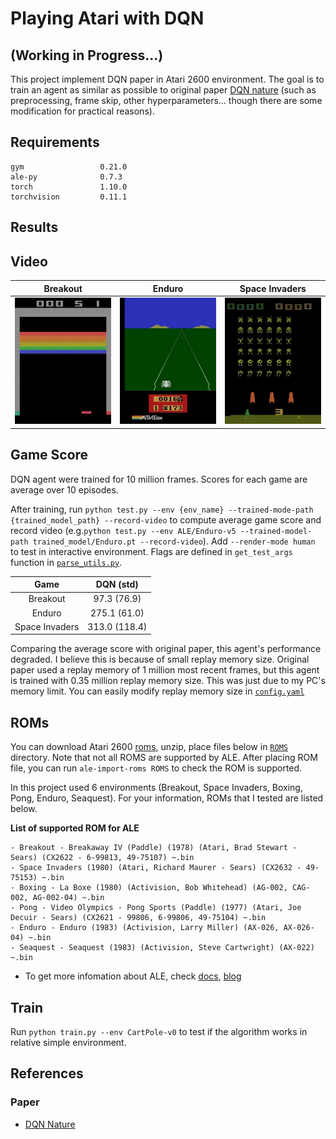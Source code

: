 # Playing Atari with DQN

## (Working in Progress...)

This project implement DQN paper in Atari 2600 environment. The goal is to train an agent as similar as possible to original paper [DQN nature](https://www.nature.com/articles/nature14236) (such as preprocessing, frame skip, other hyperparameters... though there are some modification for practical reasons).

## Requirements
```
gym                 0.21.0
ale-py              0.7.3
torch               1.10.0
torchvision         0.11.1
```

## Results
## Video
| Breakout | Enduro | Space Invaders |
|:---: | :---: | :---: |
|![](assets/Breakout.gif) | ![](assets/Enduro.gif) | ![](assets/SpaceInvaders.gif) |


## Game Score
DQN agent were trained for 10 million frames. Scores for each game are average over 10 episodes.

After training, run
`python test.py --env {env_name} --trained-mode-path {trained_model_path} --record-video` to compute average game score and record video (e.g.`python test.py --env ALE/Enduro-v5 --trained-model-path trained_model/Enduro.pt --record-video`). Add `--render-mode human` to test in interactive environment. Flags are defined in `get_test_args` function in [`parse_utils.py`](parse_utils.py).


Game | DQN (std)
:---:|:---:
Breakout | 97.3 (76.9)
Enduro | 275.1 (61.0)
Space Invaders | 313.0 (118.4)

Comparing the average score with original paper, this agent's performance degraded. I believe this is because of small replay memory size. Original paper  used a replay memory of 1 million most recent frames, but this agent is trained with 0.35 million replay memory size. This was just due to my PC's memory limit. You can easily modify replay memory size in [`config.yaml`](config.yaml)

## ROMs
You can  download Atari 2600 [roms](http://www.atarimania.com/rom_collection_archive_atari_2600_roms.html), unzip, place files below in [`ROMS`](ROMS) directory. Note that not all ROMS are supported by ALE. After placing ROM file, you can run `ale-import-roms ROMS` to check the ROM is supported.

In this project used 6 environments (Breakout, Space Invaders, Boxing, Pong, Enduro, Seaquest). For your information, ROMs that I tested are listed below.

**List of supported ROM for ALE**

	- Breakout - Breakaway IV (Paddle) (1978) (Atari, Brad Stewart - Sears) (CX2622 - 6-99813, 49-75107) ~.bin
	- Space Invaders (1980) (Atari, Richard Maurer - Sears) (CX2632 - 49-75153) ~.bin
	- Boxing - La Boxe (1980) (Activision, Bob Whitehead) (AG-002, CAG-002, AG-002-04) ~.bin
	- Pong - Video Olympics - Pong Sports (Paddle) (1977) (Atari, Joe Decuir - Sears) (CX2621 - 99806, 6-99806, 49-75104) ~.bin
	- Enduro - Enduro (1983) (Activision, Larry Miller) (AX-026, AX-026-04) ~.bin
	- Seaquest - Seaquest (1983) (Activision, Steve Cartwright) (AX-022) ~.bin
- To get more infomation about ALE, check [docs](https://github.com/mgbellemare/Arcade-Learning-Environment/tree/master/docs), [blog](https://github.com/mgbellemare/Arcade-Learning-Environment)

## Train
Run `python train.py --env CartPole-v0` to test if the algorithm works in relative simple environment.

## References
### Paper
- [DQN Nature](https://deepmind.com/research/publications/2019/human-level-control-through-deep-reinforcement-learning)
